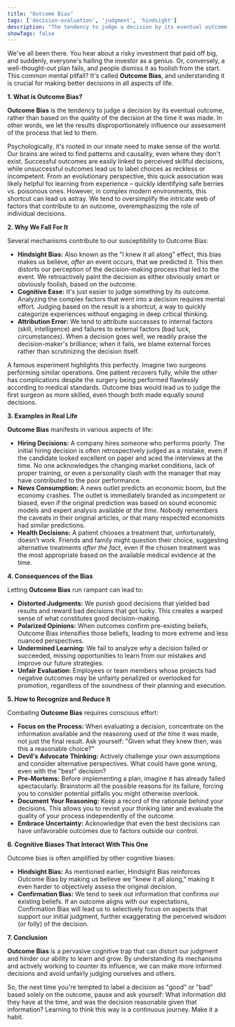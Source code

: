 ```yaml
---
title: "Outcome Bias"
tags: ['decision-evaluation', 'judgment', 'hindsight']
description: "The tendency to judge a decision by its eventual outcome instead of based on the quality of the decision at the time it was made."
showTags: false
---
```



We've all been there. You hear about a risky investment that paid off big, and suddenly, everyone's hailing the investor as a genius. Or, conversely, a well-thought-out plan fails, and people dismiss it as foolish from the start. This common mental pitfall? It's called **Outcome Bias**, and understanding it is crucial for making better decisions in all aspects of life.

**1. What is Outcome Bias?**

**Outcome Bias** is the tendency to judge a decision by its eventual outcome, rather than based on the quality of the decision at the time it was made. In other words, we let the results disproportionately influence our assessment of the process that led to them.

Psychologically, it's rooted in our innate need to make sense of the world. Our brains are wired to find patterns and causality, even where they don't exist. Successful outcomes are easily linked to perceived skillful decisions, while unsuccessful outcomes lead us to label choices as reckless or incompetent. From an evolutionary perspective, this quick association was likely helpful for learning from experience – quickly identifying safe berries vs. poisonous ones. However, in complex modern environments, this shortcut can lead us astray. We tend to oversimplify the intricate web of factors that contribute to an outcome, overemphasizing the role of individual decisions.

**2. Why We Fall For It**

Several mechanisms contribute to our susceptibility to Outcome Bias:

*   **Hindsight Bias:** Also known as the "I knew it all along" effect, this bias makes us believe, *after* an event occurs, that we predicted it. This then distorts our perception of the decision-making process that led to the event. We retroactively paint the decision as either obviously smart or obviously foolish, based on the outcome.
*   **Cognitive Ease:** It's just easier to judge something by its outcome. Analyzing the complex factors that went into a decision requires mental effort. Judging based on the result is a shortcut, a way to quickly categorize experiences without engaging in deep critical thinking.
*   **Attribution Error:** We tend to attribute successes to internal factors (skill, intelligence) and failures to external factors (bad luck, circumstances). When a decision goes well, we readily praise the decision-maker's brilliance; when it fails, we blame external forces rather than scrutinizing the decision itself.

A famous experiment highlights this perfectly. Imagine two surgeons performing similar operations. One patient recovers fully, while the other has complications despite the surgery being performed flawlessly according to medical standards. Outcome bias would lead us to judge the first surgeon as more skilled, even though both made equally sound decisions.

**3. Examples in Real Life**

**Outcome Bias** manifests in various aspects of life:

*   **Hiring Decisions:** A company hires someone who performs poorly. The initial hiring decision is often retrospectively judged as a mistake, even if the candidate looked excellent on paper and aced the interviews at the time. No one acknowledges the changing market conditions, lack of proper training, or even a personality clash with the manager that may have contributed to the poor performance.
*   **News Consumption:** A news outlet predicts an economic boom, but the economy crashes. The outlet is immediately branded as incompetent or biased, even if the original prediction was based on sound economic models and expert analysis available *at the time*. Nobody remembers the caveats in their original articles, or that many respected economists had similar predictions.
*   **Health Decisions:** A patient chooses a treatment that, unfortunately, doesn’t work. Friends and family might question their choice, suggesting alternative treatments *after the fact*, even if the chosen treatment was the most appropriate based on the available medical evidence at the time.

**4. Consequences of the Bias**

Letting **Outcome Bias** run rampant can lead to:

*   **Distorted Judgments:** We punish good decisions that yielded bad results and reward bad decisions that got lucky. This creates a warped sense of what constitutes good decision-making.
*   **Polarized Opinions:** When outcomes confirm pre-existing beliefs, Outcome Bias intensifies those beliefs, leading to more extreme and less nuanced perspectives.
*   **Undermined Learning:** We fail to analyze *why* a decision failed or succeeded, missing opportunities to learn from our mistakes and improve our future strategies.
*   **Unfair Evaluation:** Employees or team members whose projects had negative outcomes may be unfairly penalized or overlooked for promotion, regardless of the soundness of their planning and execution.

**5. How to Recognize and Reduce It**

Combating **Outcome Bias** requires conscious effort:

*   **Focus on the Process:** When evaluating a decision, concentrate on the information available and the reasoning used *at the time* it was made, not just the final result. Ask yourself: "Given what they knew then, was this a reasonable choice?"
*   **Devil's Advocate Thinking:** Actively challenge your own assumptions and consider alternative perspectives. What could have gone wrong, even with the "best" decision?
*   **Pre-Mortems:** Before implementing a plan, imagine it has already failed spectacularly. Brainstorm all the possible reasons for its failure, forcing you to consider potential pitfalls you might otherwise overlook.
*   **Document Your Reasoning:** Keep a record of the rationale behind your decisions. This allows you to revisit your thinking later and evaluate the quality of your process independently of the outcome.
*   **Embrace Uncertainty:** Acknowledge that even the best decisions can have unfavorable outcomes due to factors outside our control.

**6. Cognitive Biases That Interact With This One**

Outcome bias is often amplified by other cognitive biases:

*   **Hindsight Bias:** As mentioned earlier, Hindsight Bias reinforces Outcome Bias by making us believe we "knew it all along," making it even harder to objectively assess the original decision.
*   **Confirmation Bias:** We tend to seek out information that confirms our existing beliefs. If an outcome aligns with our expectations, Confirmation Bias will lead us to selectively focus on aspects that support our initial judgment, further exaggerating the perceived wisdom (or folly) of the decision.

**7. Conclusion**

**Outcome Bias** is a pervasive cognitive trap that can distort our judgment and hinder our ability to learn and grow. By understanding its mechanisms and actively working to counter its influence, we can make more informed decisions and avoid unfairly judging ourselves and others.

So, the next time you're tempted to label a decision as "good" or "bad" based solely on the outcome, pause and ask yourself: What information did they have at the time, and was the decision reasonable given that information? Learning to think this way is a continuous journey. Make it a habit.

